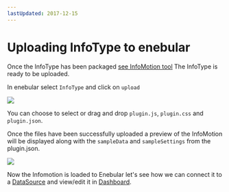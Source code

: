 ```yaml
---
lastUpdated: 2017-12-15
---
```


# Uploading InfoType to enebular

Once the InfoType has been packaged [see InfoMotion tool](./InfoMotionTool.md)
The InfoType is ready to be uploaded.

In enebular select `InfoType` and click on `upload`

![](/_asset/images/InfoMotion/enebular-developers-upload-infomotion.png)

You can choose to select or drag and drop `plugin.js`, `plugin.css` and `plugin.json`.

Once the files have been successfully uploaded
a preview of the InfoMotion will be displayed along with the
`sampleData` and `sampleSettings` from the plugin.json.

![](/_asset/images/InfoMotion/enebuar-developer-uploaded-infotype.png)

Now the Infomotion is loaded to Enebular let's see how we can
connect it to a [DataSource](./CreateDataSource.md) and view/edit it in [Dashboard](./CreateInfoMotion.md).
